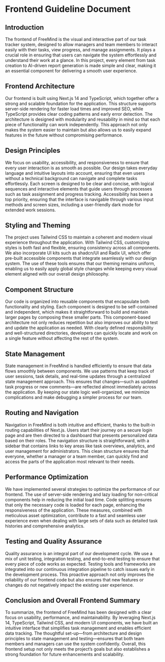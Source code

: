# Frontend Guideline Document

## Introduction

The frontend of FreeMind is the visual and interactive part of our task tracker system, designed to allow managers and team members to interact easily with their tasks, view progress, and manage assignments. It plays a crucial role in ensuring that users can navigate the system effortlessly and understand their work at a glance. In this project, every element from task creation to AI-driven report generation is made simple and clear, making it an essential component for delivering a smooth user experience.

## Frontend Architecture

Our frontend is built using Next.js 14 and TypeScript, which together offer a strong and scalable foundation for the application. This structure supports server-side rendering for faster load times and improved SEO, while TypeScript provides clear coding patterns and early error detection. The architecture is designed with modularity and reusability in mind so that each piece of functionality can work independently. This approach not only makes the system easier to maintain but also allows us to easily expand features in the future without compromising performance.

## Design Principles

We focus on usability, accessibility, and responsiveness to ensure that every user interaction is as smooth as possible. Our design takes everyday language and intuitive layouts into account, ensuring that even users without a technical background can navigate and complete tasks effortlessly. Each screen is designed to be clear and concise, with logical sequences and interactive elements that guide users through processes such as task assignment and progress tracking. Accessibility has been a top priority, ensuring that the interface is navigable through various input methods and screen sizes, including a user-friendly dark mode for extended work sessions.

## Styling and Theming

The project uses Tailwind CSS to maintain a coherent and modern visual experience throughout the application. With Tailwind CSS, customizing styles is both fast and flexible, ensuring consistency across all components. We also incorporate UI kits such as shadcn/UI and Radix UI, which offer pre-built accessible components that integrate seamlessly with our design system. The use of these tools ensures that our theming remains uniform, enabling us to easily apply global style changes while keeping every visual element aligned with our overall design philosophy.

## Component Structure

Our code is organized into reusable components that encapsulate both functionality and styling. Each component is designed to be self-contained and independent, which makes it straightforward to build and maintain larger pages by composing these smaller parts. This component-based architecture not only reduces repetition but also improves our ability to test and update the application as needed. With clearly defined responsibility and well-structured directories, developers can quickly locate and work on a single feature without affecting the rest of the system.

## State Management

State management in FreeMind is handled efficiently to ensure that data flows smoothly between components. We use patterns that keep track of user sessions, task details, and real-time updates through a centralized state management approach. This ensures that changes—such as updated task progress or new comments—are reflected almost immediately across the application. By keeping our state logic well-organized, we minimize complications and make debugging a simpler process for our team.

## Routing and Navigation

Navigation in FreeMind is both intuitive and efficient, thanks to the built-in routing capabilities of Next.js. Users start their journey on a secure login page and are then directed to a dashboard that presents personalized data based on their roles. The navigation structure is straightforward, with a sidebar that contains links to key areas like task overviews, analytics, and user management for administrators. This clean structure ensures that everyone, whether a manager or a team member, can quickly find and access the parts of the application most relevant to their needs.

## Performance Optimization

We have implemented several strategies to optimize the performance of our frontend. The use of server-side rendering and lazy loading for non-critical components help in reducing the initial load time. Code splitting ensures that only the necessary code is loaded for each page, enhancing the responsiveness of the application. These measures, combined with meticulous asset optimization, contribute to a fast and seamless user experience even when dealing with large sets of data such as detailed task histories and comprehensive analytics.

## Testing and Quality Assurance

Quality assurance is an integral part of our development cycle. We use a mix of unit testing, integration testing, and end-to-end testing to ensure that every piece of code works as expected. Testing tools and frameworks are integrated into our continuous integration pipeline to catch issues early in the development process. This proactive approach not only improves the reliability of our frontend code but also ensures that new features or changes do not negatively impact the existing user experience.

## Conclusion and Overall Frontend Summary

To summarize, the frontend of FreeMind has been designed with a clear focus on usability, performance, and maintainability. By leveraging Next.js 14, TypeScript, Tailwind CSS, and modern UI components, we have built an intuitive interface that simplifies task management and enables efficient data tracking. The thoughtful set-up—from architecture and design principles to state management and testing—ensures that both team members and managers can use the system confidently. Overall, this frontend setup not only meets the project’s goals but also establishes a strong foundation for future enhancements and scalability.
